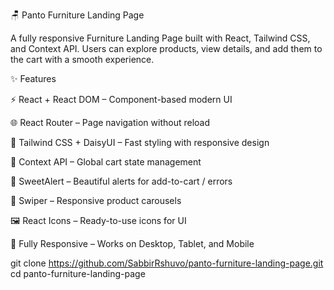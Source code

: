 🪑 Panto Furniture Landing Page

A fully responsive Furniture Landing Page built with React, Tailwind CSS, and Context API.
Users can explore products, view details, and add them to the cart with a smooth experience.

✨ Features

⚡ React + React DOM – Component-based modern UI

🌐 React Router – Page navigation without reload

🎨 Tailwind CSS + DaisyUI – Fast styling with responsive design

🛒 Context API – Global cart state management

🔔 SweetAlert – Beautiful alerts for add-to-cart / errors

🎠 Swiper – Responsive product carousels

🖼️ React Icons – Ready-to-use icons for UI

📱 Fully Responsive – Works on Desktop, Tablet, and Mobile

git clone https://github.com/SabbirRshuvo/panto-furniture-landing-page.git
cd panto-furniture-landing-page
